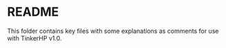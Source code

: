# README

This folder contains key files with some explanations as comments for use with TinkerHP v1.0.

